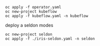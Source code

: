 
```shell
oc apply -f operator.yaml
oc new-project kubeflow
oc apply -f kubeflow.yaml -n kubeflow
```

deploy a seldon modes

```shell
oc new-project seldon
oc apply -f ./iris-seldon.yaml -n seldon
```
